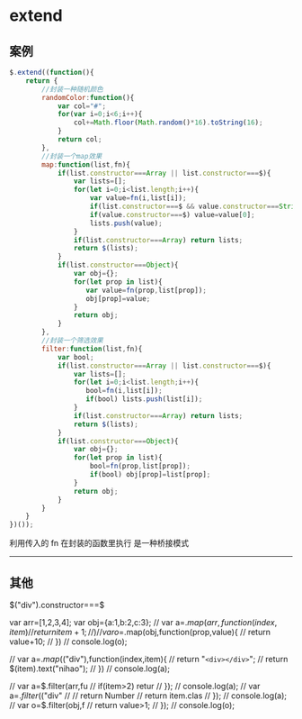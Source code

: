 # extend

## 案例

```js
$.extend((function(){
    return {
        //封装一种随机颜色
        randomColor:function(){
            var col="#";
            for(var i=0;i<6;i++){
                col+=Math.floor(Math.random()*16).toString(16);
            }
            return col;
        },
        //封装一个map效果
        map:function(list,fn){
            if(list.constructor===Array || list.constructor===$){
                var lists=[];
                for(let i=0;i<list.length;i++){
                    var value=fn(i,list[i]);
                    if(list.constructor===$ && value.constructor===String)value=$(value);
                    if(value.constructor===$) value=value[0];
                    lists.push(value);
                }
                if(list.constructor===Array) return lists;
                return $(lists);
            }
            if(list.constructor===Object){
                var obj={};
                for(let prop in list){
                   var value=fn(prop,list[prop]);
                   obj[prop]=value;
                }
                return obj;
            }
        },
        //封装一个筛选效果
        filter:function(list,fn){
            var bool;
            if(list.constructor===Array || list.constructor===$){
                var lists=[];
                for(let i=0;i<list.length;i++){
                   bool=fn(i,list[i]);
                   if(bool) lists.push(list[i]);
                }
                if(list.constructor===Array) return lists;
                return $(lists);
            }
            if(list.constructor===Object){
                var obj={};
                for(let prop in list){
                    bool=fn(prop,list[prop]);
                    if(bool) obj[prop]=list[prop];
                }
                return obj;
            }
        }
    }
})());
```

利用传入的 fn 在封装的函数里执行 是一种桥接模式

---

## 其他

$("div").constructor===$

var arr=[1,2,3,4];
var obj={a:1,b:2,c:3};
// var a=$.map(arr,function(index,item){
// return item+1;
// })
// var o=$.map(obj,function(prop,value){
// return value+10;
// })
// console.log(o);

// var a=$.map($("div"),function(index,item){
// return  "`<div></div>`";
// return $(item).text("nihao");
// })
// console.log(a);

// var a=$.filter(arr,fu
// if(item>2) retur
// });
// console.log(a);
// var a=$.filter($("div"
// // return Number
// return item.clas
// });
// console.log(a);
// var o=$.filter(obj,f
// return value>1;
// });
// console.log(o);

